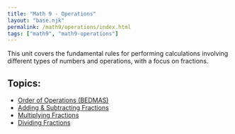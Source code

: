 ```yaml
---
title: "Math 9 - Operations"
layout: "base.njk"
permalink: /math9/operations/index.html
tags: ["math9", "math9-operations"]
---
```


This unit covers the fundamental rules for performing calculations involving different types of numbers and operations, with a focus on fractions.

## Topics:

*   [Order of Operations (BEDMAS)](./order-of-operations/)
*   [Adding & Subtracting Fractions](./adding-subtracting-fractions/)
*   [Multiplying Fractions](./multiplying-fractions/)
*   [Dividing Fractions](./dividing-fractions/)